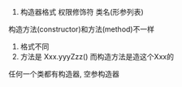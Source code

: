 1. 构造器格式 权限修饰符 类名(形参列表)

构造方法(constructor)和方法(method)不一样
1. 格式不同
2. 方法是 Xxx.yyyZzz() 而构造方法是造这个Xxx的

任何一个类都有构造器,  空参构造器